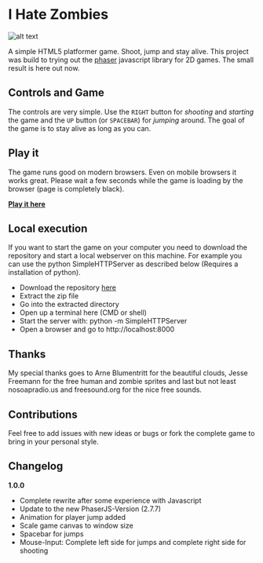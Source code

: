 I Hate Zombies
==============

![alt text](http://milchreis.github.io/I-Hate-Zombies/assets/images/logo.png "Logo")

A simple HTML5 platformer game. Shoot, jump and stay alive. This project was build to trying out the [phaser](http://phaser.io/ "phaser js") javascript library for 2D games. The small result is here out now.


## Controls and Game ##

The controls are very simple. Use the `RIGHT` button for _shooting_ and _starting_ the game and the `UP` button (or `SPACEBAR`) for _jumping_ around. The goal of the game is to stay alive as long as you can.


## Play it ##

The game runs good on modern browsers. Even on mobile browsers it works great. Please wait a few seconds while the game is loading by the browser (page is completely black).

**[Play it here](http://milchreis.github.io/I-Hate-Zombies/ "download-address")**


## Local execution ##

If you want to start the game on your computer you need to download the repository and start a local webserver on this machine. For example you can use the python SimpleHTTPServer as described below (Requires a installation of python).
 * Download the repository [here](https://github.com/Milchreis/I-Hate-Zombies/archive/master.zip)
 * Extract the zip file
 * Go into the extracted directory
 * Open up a terminal here (CMD or shell)
 * Start the server with: python -m SimpleHTTPServer
 * Open a browser and go to http://localhost:8000


## Thanks ##

My special thanks goes to Arne Blumentritt for the beautiful clouds, Jesse Freemann for the free human and zombie sprites and last but not least nosoapradio.us and freesound.org for the nice free sounds.


## Contributions ##

Feel free to add issues with new ideas or bugs or fork the complete game to bring in your personal style. 

## Changelog
**1.0.0**
* Complete rewrite after some experience with Javascript
* Update to the new PhaserJS-Version (2.7.7)
* Animation for player jump added
* Scale game canvas to window size
* Spacebar for jumps
* Mouse-Input: Complete left side for jumps and complete right side for shooting
